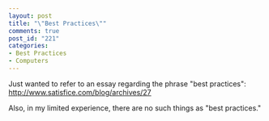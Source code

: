 ```yaml
--- 
layout: post
title: "\"Best Practices\""
comments: true
post_id: "221"
categories:
- Best Practices
- Computers
---
```

Just wanted to refer to an essay regarding the phrase "best practices": <a href="http://www.satisfice.com/blog/archives/27">http://www.satisfice.com/blog/archives/27</a>

Also, in my limited experience, there are no such things as "best practices."
